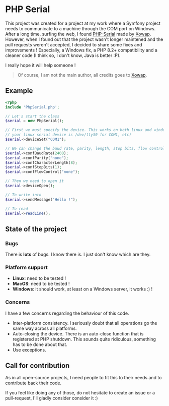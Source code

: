 PHP Serial
==========

This project was created for a project at my work where a Symfony project needs to communicate to a machine through the COM port on Windows. 
After a long time, surfing the web, I found [PHP-Serial](https://github.com/Xowap/PHP-Serial) made by [Xowap](https://github.com/Xowap).  
However, when I found out that the project wasn't longer maintened and the pull requests weren't accepted, I decided to share some fixes and improvements !
Especially, a Windows fix, a PHP 8.2+ compatibility and a cleaner code (I think so, I don't know, Java is better :P).

I really hope it will help someone !

> Of course, I am not the main author, all credits goes to [Xowap](https://github.com/Xowap).

Example
-------

```php
<?php
include 'PhpSerial.php';

// Let's start the class
$serial = new PhpSerial();

// First we must specify the device. This works on both linux and windows (if
// your linux serial device is /dev/ttyS0 for COM1, etc)
$serial->deviceSet("COM1");

// We can change the baud rate, parity, length, stop bits, flow control
$serial->confBaudRate(2400);
$serial->confParity("none");
$serial->confCharacterLength(8);
$serial->confStopBits(1);
$serial->confFlowControl("none");

// Then we need to open it
$serial->deviceOpen();

// To write into
$serial->sendMessage("Hello !");

// To read
$serial->readLine();
```

State of the project
--------------------

### Bugs

There is **lots** of bugs. I know there is. I just don't know which are they.

### Platform support

* **Linux**: need to be tested !
* **MacOS**: need to be tested !
* **Windows**: it should work, at least on a Windows server, it works :) !

### Concerns

I have a few concerns regarding the behaviour of this code.

* Inter-platform consistency. I seriously doubt that all operations go the same
  way across all platforms.
* Auto-closing the device. There is an auto-close function that is registered
  at PHP shutdown. This sounds quite ridiculous, something has to be done about
  that.
* Use exceptions.

Call for contribution
---------------------

As in all open-source projects, I need people to fit this to their needs and to
contribute back their code.

If you feel like doing any of those, do not hesitate to create an issue or a
pull-request, I'll gladly consider consider it :)
